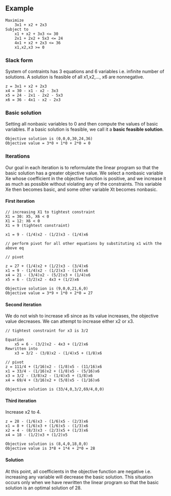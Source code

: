 ## Example

```
Maximize
    3x1 + x2 + 2x3
Subject to
    x1 + x2 + 3x3 <= 30
    2x1 + 2x2 + 5x3 <= 24
    4x1 + x2 + 2x3 <= 36
    x1,x2,x3 >= 0
```

### Slack form

System of contraints has 3 equations and 6 variables i.e. infinite number of solutions. A solution is feasible of all x1,x2,..., x6 are nonnegative.

```
z = 3x1 + x2 + 2x3
x4 = 30 - x1 - x2 - 3x3
x5 = 24 - 2x1 - 2x2 - 5x3
x6 = 36 - 4x1 - x2 - 2x3
```

### Basic solution

Setting all nonbasic variables to 0 and then compute the values of basic variables. If a basic solution is feasible, we call it a **basic feasible solution**.

```
Objective solution is (0,0,0,30,24,36)
Objective value = 3*0 + 1*0 + 2*0 = 0
```

### Iterations

Our goal in each iteration is to reformulate the linear program so that the basic solution has a greater objective value. We select a nonbasic variable Xe whose coefficient in the objective function is positive, and we increase it as much as possible without violating any of the constraints. This variable Xe then becomes basic, and some other variable Xt becomes nonbasic.

#### First iteration

```
// increasing X1 to tightest constraint
X1 = 30: X5, X6 < 0
X1 = 12: X6 < 0
X1 = 9 (tightest constraint)

x1 = 9 - (1/4)x2 - (1/2)x3 - (1/4)x6

// perform pivot for all other equations by substituting x1 with the above eq
```

```
// pivot

z = 27 + (1/4)x2 + (1/2)x3 - (3/4)x6
x1 = 9 - (1/4)x2 - (1/2)x3 - (1/4)x6
x4 = 21 - (3/4)x2 - (5/2)x3 + (1/4)x6
x5 = 6 - (3/2)x2 - 4x3 + (1/2)x6

Objective solution is (9,0,0,21,6,0)
Objective value = 3*9 + 1*0 + 2*0 = 27
```

#### Second iteration

We do not wish to increase x6 since as its value increases, the objective value decreases. We can attempt to increase either x2 or x3.

```
// tightest constraint for x3 is 3/2

Equation
    x5 = 6 - (3/2)x2 - 4x3 + (1/2)x6
Rewritten into
    x3 = 3/2 - (3/8)x2 - (1/4)x5 + (1/8)x6

// pivot
z = 111/4 + (1/16)x2 - (1/8)x5 - (11/16)x6
x1 = 33/4 - (1/16)x2 + (1/8)x5 - (5/16)x6
x3 = 3/2 - (3/8)x2 - (1/4)x5 + (1/8)x6
x4 = 69/4 + (3/16)x2 + (5/8)x5 - (1/16)x6

Objective solution is (33/4,0,3/2,69/4,0,0)
```

#### Third iteration

Increase x2 to 4.

```
z = 28 - (1/6)x3 - (1/6)x5 - (2/3)x6
x1 = 8 + (1/6)x3 + (1/6)x5 - (1/3)x6
x2 = 4 - (8/3)x3 - (2/3)x5 + (1/3)x6
x4 = 18 - (1/2)x3 + (1/2)x5

Objective solution is (8,4,0,18,0,0)
Objective value is 3*8 + 1*4 + 2*0 = 28
```

#### Solution

At this point, all coefficients in the objective function are negative i.e. increasing any variable will decrease the basic solution. This situation occurs only when we have rewritten the linear program so that the basic solution is an optimal solution of 28.
